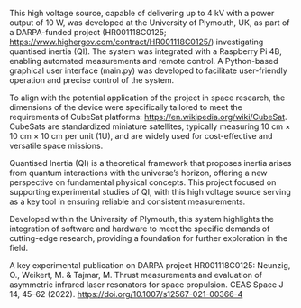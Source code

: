 This high voltage source, capable of delivering up to 4 kV with a power output of 10 W, was developed at the University of Plymouth, UK, as part of a DARPA-funded project (HR001118C0125; https://www.highergov.com/contract/HR001118C0125/) investigating quantised inertia (QI). The system was integrated with a Raspberry Pi 4B, enabling automated measurements and remote control. A Python-based graphical user interface (main.py) was developed to facilitate user-friendly operation and precise control of the system.

To align with the potential application of the project in space research, the dimensions of the device were specifically tailored to meet the requirements of CubeSat platforms: https://en.wikipedia.org/wiki/CubeSat. CubeSats are standardized miniature satellites, typically measuring 10 cm × 10 cm × 10 cm per unit (1U), and are widely used for cost-effective and versatile space missions. 

Quantised Inertia (QI) is a theoretical framework that proposes inertia arises from quantum interactions with the universe’s horizon, offering a new perspective on fundamental physical concepts. This project focused on supporting experimental studies of QI, with this high voltage source serving as a key tool in ensuring reliable and consistent measurements.

Developed within the University of Plymouth, this system highlights the integration of software and hardware to meet the specific demands of cutting-edge research, providing a foundation for further exploration in the field.

A key experimental publication on DARPA project HR001118C0125: Neunzig, O., Weikert, M. & Tajmar, M. Thrust measurements and evaluation of asymmetric infrared laser resonators for space propulsion. CEAS Space J 14, 45–62 (2022). https://doi.org/10.1007/s12567-021-00366-4
